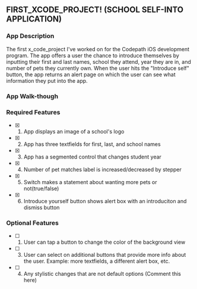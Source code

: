 ## FIRST_XCODE_PROJECT! (SCHOOL SELF-INTO APPLICATION)

### App Description

The first x_code_project I've worked on for the Codepath iOS development program. The app offers a user the chance to introduce themselves by inputting their first and last names, school they attend, year they are in, and number of pets they currently own. When the user hits the "Introduce self" button, the app returns an alert page on which the user can see what information they put into the app.

### App Walk-though

<!-- <img src= https://github.com/Ayebare-R/codepath-prework-/blob/main/gifgit.gif width=200> <br> OR <img src="YOUR_GIF_PATH" width=200><br> -->

### Required Features

- [x] 1. App displays an image of a school's logo
- [x] 2. App has three textfields for first, last, and school names
- [x] 3. App has a segmented control that changes student year
- [x] 4. Number of pet matches label is increased/decreased by stepper
- [x] 5. Switch makes a statement about wanting more pets or not(true/false) 
- [x] 6. Introduce yourself button shows alert box with an introduciton and dismiss button

### Optional Features

- [ ] 1. User can tap a button to change the color of the background view
- [ ] 3. User can select on additional buttons that provide more info about the user. Example: more textfields, a different alert box, etc.
- [ ] 4. Any stylistic changes that are not default options (Comment this here)
